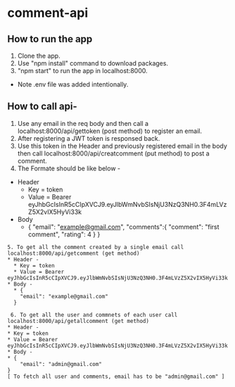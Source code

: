 # comment-api
## How to run the app
  1. Clone the app.
  2. Use "npm install" command to download packages.
  3. "npm start" to run the app in localhost:8000.
 * Note .env file was added intentionally. 

## How to call api-
  1. Use any email in the req body and then call a localhost:8000/api/gettoken (post method) to register an email.
  2. After registering a JWT token is responsed back.
  3. Use this token in the Header and previously registered email in the body then call localhost:8000/api/creatcomment (put method) to post a comment.
  4. The Formate should be like below - 
   * Header 
      * Key = token
      * Value = Bearer eyJhbGcIsInR5cCIpXVCJ9.eyJlbWmNvbSIsNjU3NzQ3NH0.3F4mLVzZ5X2vIX5HyVi33k
   * Body 
      * {
          "email": "example@gmail.com",
          "comments":{
              "comment": "first comment",
              "rating": 4
          }
      }
    
    5. To get all the comment created by a single email call localhost:8000/api/getcomment (get method)
    * Header - 
      * Key = token
      * Value = Bearer eyJhbGcIsInR5cCIpXVCJ9.eyJlbWmNvbSIsNjU3NzQ3NH0.3F4mLVzZ5X2vIX5HyVi33k
    * Body - 
      * {
        "email": "example@gmail.com"
      }
    
     6. To get all the user and commnets of each user call localhost:8000/api/getallcomment (get method)
    * Header - 
    * Key = token
    * Value = Bearer eyJhbGcIsInR5cCIpXVCJ9.eyJlbWmNvbSIsNjU3NzQ3NH0.3F4mLVzZ5X2vIX5HyVi33k
    * Body - 
    * {
        "email": "admin@gmail.com"
    }
    [ To fetch all user and comments, email has to be "admin@gmail.com" ]

